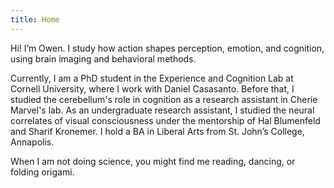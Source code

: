 ```yaml
---
title: Home
---
```


Hi! I’m Owen. I study how action shapes perception, emotion, and cognition, using brain imaging and behavioral methods.

Currently, I am a PhD student in the Experience and Cognition Lab at Cornell University, where I work with Daniel Casasanto. Before that, I studied the cerebellum's role in cognition as a research assistant in Cherie Marvel's lab. As an undergraduate research assistant, I studied the neural correlates of visual consciousness under the mentorship of Hal Blumenfeld and Sharif Kronemer. I hold a BA in Liberal Arts from St. John’s College, Annapolis.

When I am not doing science,  you might find me reading, dancing, or folding origami.
